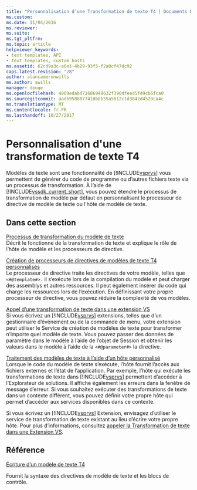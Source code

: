 ```yaml
---
title: "Personnalisation d’une Transformation de texte T4 | Documents Microsoft"
ms.custom: 
ms.date: 11/04/2016
ms.reviewer: 
ms.suite: 
ms.tgt_pltfrm: 
ms.topic: article
helpviewer_keywords:
- text templates, API
- text templates, custom hosts
ms.assetid: 62cd9a3c-a6e1-4b29-93f5-f2a0cf47dc92
caps.latest.revision: "28"
author: alancameronwills
ms.author: awills
manager: douge
ms.openlocfilehash: 4909edabd71686948632f390dfeed5f49cb6fca0
ms.sourcegitcommit: aadb9588877418b8b55a5612c1d3842d4520ca4c
ms.translationtype: MT
ms.contentlocale: fr-FR
ms.lasthandoff: 10/27/2017
---
```

# <a name="customizing-t4-text-transformation"></a>Personnalisation d'une transformation de texte T4
Modèles de texte sont une fonctionnalité de [!INCLUDE[vsprvs](../code-quality/includes/vsprvs_md.md)] vous permettent de générer du code de programme ou d’autres fichiers texte via un processus de transformation. À l’aide de [!INCLUDE[vssdk_current_short](../modeling/includes/vssdk_current_short_md.md)], vous pouvez étendre le processus de transformation de modèle par défaut en personnalisant le processeur de directive de modèle de texte ou l’hôte de modèle de texte.  
  
## <a name="in-this-section"></a>Dans cette section  
 [Processus de transformation du modèle de texte](../modeling/the-text-template-transformation-process.md)  
 Décrit le fonctionne de la transformation de texte et explique le rôle de l’hôte de modèle et les processeurs de directive.  
  
 [Création de processeurs de directives de modèles de texte T4 personnalisés](../modeling/creating-custom-t4-text-template-directive-processors.md)  
 Le processeur de directive traite les directives de votre modèle, telles que `<#@template#>.` il s’exécute lors de la compilation du modèle et peut charger des assemblys et autres ressources. Il peut également insérer du code qui charge les ressources lors de l’exécution. En définissant votre propre processeur de directive, vous pouvez réduire la complexité de vos modèles.  
  
 [Appel d’une transformation de texte dans une extension VS](../modeling/invoking-text-transformation-in-a-vs-extension.md)  
 Si vous écrivez un [!INCLUDE[vsprvs](../code-quality/includes/vsprvs_md.md)] extensions, telles que d’un gestionnaire d’événement ou de la commande de menu, votre extension peut utiliser le Service de création de modèles de texte pour transformer n’importe quel modèle de texte. Vous pouvez passer des données de paramètre dans le modèle à l’aide de l’objet de Session et obtenir les valeurs dans le modèle à l’aide de la `<#@parameter#>` la directive.  
  
 [Traitement des modèles de texte à l’aide d’un hôte personnalisé](../modeling/processing-text-templates-by-using-a-custom-host.md)  
 Lorsque le code du modèle de texte s’exécute, l’hôte fournit l’accès aux fichiers externes et l’état de l’application. Par exemple, l’hôte qui exécute les transformations de texte dans [!INCLUDE[vsprvs](../code-quality/includes/vsprvs_md.md)] permettent d’accéder à l’Explorateur de solutions. Il affiche également les erreurs dans la fenêtre de message d’erreur. Si vous souhaitez exécuter des transformations de texte dans un contexte différent, vous pouvez définir votre propre hôte qui permet d’accéder aux services disponibles dans ce contexte.  
  
 Si vous écrivez un [!INCLUDE[vsprvs](../code-quality/includes/vsprvs_md.md)] Extension, envisagez d’utiliser le service de transformation de texte existant au lieu d’écrire votre propre hôte. Pour plus d’informations, consultez [appeler la Transformation de texte dans une Extension VS](../modeling/invoking-text-transformation-in-a-vs-extension.md).  
  
## <a name="reference"></a>Référence  
 [Écriture d’un modèle de texte T4](../modeling/writing-a-t4-text-template.md)  
  
 Fournit la syntaxe des directives de modèle de texte et les blocs de contrôle.